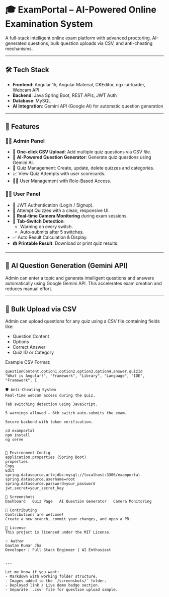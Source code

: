 # 🎓 ExamPortal – AI-Powered Online Examination System

A full-stack intelligent online exam platform with advanced proctoring, AI-generated questions, bulk question uploads via CSV, and anti-cheating mechanisms.

---

## 🛠️ Tech Stack

- **Frontend**: Angular 15, Angular Material, CKEditor, ngx-ui-loader, Webcam API
- **Backend**: Java Spring Boot, REST APIs, JWT Auth
- **Database**: MySQL
- **AI Integration**: Gemini API (Google AI) for automatic question generation

---

## 🚀 Features

### 👨‍💼 Admin Panel
- 🔄 **One-click CSV Upload**: Add multiple quiz questions via CSV file.
- 🧠 **AI-Powered Question Generator**: Generate quiz questions using Gemini AI.
- 🧩 Quiz Management: Create, update, delete quizzes and categories.
- 📈 View Quiz Attempts with user scorecards.
- 🧑‍💼 User Management with Role-Based Access.

### 👨‍🎓 User Panel
- 🔐 JWT Authentication (Login / Signup).
- 📝 Attempt Quizzes with a clean, responsive UI.
- 📸 **Real-time Camera Monitoring** during exam sessions.
- 🚫 **Tab-Switch Detection**:
  - Warning on every switch.
  - Auto-submits after 5 switches.
- ✅ Auto Result Calculation & Display.
- 🖨️ **Printable Result**: Download or print quiz results.

---

## 🧠 AI Question Generation (Gemini API)

Admin can enter a topic and generate intelligent questions and answers automatically using Google Gemini API. This accelerates exam creation and reduces manual effort.

---

## 📂 Bulk Upload via CSV

Admin can upload questions for any quiz using a CSV file containing fields like:
- Question Content
- Options
- Correct Answer
- Quiz ID or Category

Example CSV Format:
```csv
questionContent,option1,option2,option3,option4,answer,quizId
"What is Angular?", "Framework", "Library", "Language", "IDE", "Framework", 1

🛡️ Anti-Cheating System
Real-time webcam access during the quiz.

Tab switching detection using JavaScript.

5 warnings allowed – 6th switch auto-submits the exam.

Secure backend with token verification.

cd examportal
npm install
ng serve


🔑 Environment Config
application.properties (Spring Boot)
properties
Copy
Edit
spring.datasource.url=jdbc:mysql://localhost:3306/examportal
spring.datasource.username=root
spring.datasource.password=your_password
jwt.secret=your_secret_key

🔗 Screenshots
Dashboard	Quiz Page	AI Question Generator	Camera Monitoring

🤝 Contributing
Contributions are welcome!
Create a new branch, commit your changes, and open a PR.

📄 License
This project is licensed under the MIT License.

✨ Author
Gautam Kumar Jha
Developer | Full Stack Engineer | AI Enthusiast


---

Let me know if you want:
- Markdown with working folder structure.
- Images added to the `/screenshots/` folder.
- Deployed link / Live demo badge section.
- Separate `.csv` file for question upload sample.
